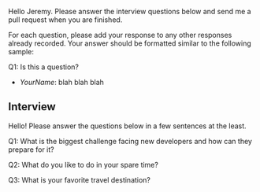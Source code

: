 Hello Jeremy.  Please answer the interview questions below and send me a pull request when you are finished.

For each question, please add your response to any other responses already recorded.  Your answer should be formatted similar to the following sample:

Q1: Is this a question?
* _YourName_: blah blah blah


## Interview
Hello!  Please answer the questions below in a few sentences at the least.

Q1: What is the biggest challenge facing new developers and how can they prepare for it?

Q2: What do you like to do in your spare time? 

Q3: What is your favorite travel destination?